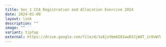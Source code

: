 ```yaml
---
title: Sec 1 CCA Registration and Allocation Exercise 2024
date: 2024-01-08
layout: link
description: ""
image: ""
variant: tiptap
external: https://drive.google.com/file/d/1v8jvVbm6I8IwwD3JjWXT_1r0vW7m3t6T/view?usp=sharing
---
```

